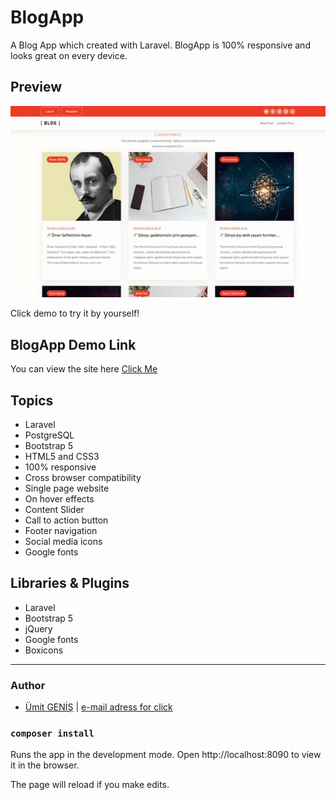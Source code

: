 #  BlogApp

A Blog App which created with Laravel. BlogApp is 100% responsive and looks great on every device.

## Preview
![](./public/assets/img/blogApp.gif)

Click demo to try it by yourself!

## BlogApp Demo Link

You can view the site here [Click Me](https://blogApp)


## Topics

- Laravel
- PostgreSQL
- Bootstrap 5
- HTML5 and CSS3
- 100% responsive
- Cross browser compatibility
- Single page website
- On hover effects
- Content Slider
- Call to action button
- Footer navigation
- Social media icons
- Google fonts

## Libraries & Plugins
- Laravel
- Bootstrap 5
- jQuery
- Google fonts
- Boxicons

***
### Author

* [Ümit GENİŞ](https://github.com/umitgenis/) | [e-mail adress for click](mailto:umitgenis@gmail.com)

### `composer install`

Runs the app in the development mode.
Open http://localhost:8090 to view it in the browser.

The page will reload if you make edits.
